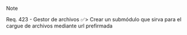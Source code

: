 >[!note]
>Req. 423 - Gestor de archivos ✅>
>Crear un submódulo que sirva para el cargue de archivos mediante url prefirmada

<!-- ✅ Este emoji está comentado y no se mostrará --> 